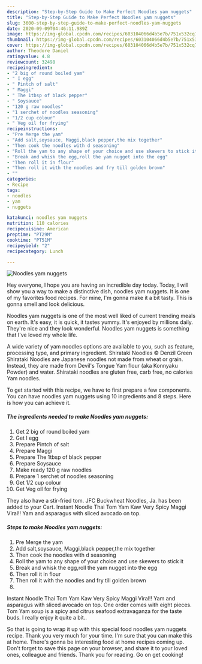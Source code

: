 ```yaml
---
description: "Step-by-Step Guide to Make Perfect Noodles yam nuggets"
title: "Step-by-Step Guide to Make Perfect Noodles yam nuggets"
slug: 3600-step-by-step-guide-to-make-perfect-noodles-yam-nuggets
date: 2020-09-09T04:46:11.989Z
image: https://img-global.cpcdn.com/recipes/603104066d4b5e7b/751x532cq70/noodles-yam-nuggets-recipe-main-photo.jpg
thumbnail: https://img-global.cpcdn.com/recipes/603104066d4b5e7b/751x532cq70/noodles-yam-nuggets-recipe-main-photo.jpg
cover: https://img-global.cpcdn.com/recipes/603104066d4b5e7b/751x532cq70/noodles-yam-nuggets-recipe-main-photo.jpg
author: Theodore Daniel
ratingvalue: 4.8
reviewcount: 32498
recipeingredient:
- "2 big of round boiled yam"
- " I egg"
- " Pintch of salt"
- " Maggi"
- " The 1tbsp of black pepper"
- " Soysauce"
- "120 g raw noodles"
- "1 serchet of noodles seasoning"
- "1/2 cup colour"
- " Veg oil for frying"
recipeinstructions:
- "Pre Merge the yam"
- "Add salt,soysauce, Maggi,black pepper,the mix together"
- "Then cook the noodles with d seasoning"
- "Roll the yam to any shape of your choice and use skewers to stick it"
- "Break and whisk the egg,roll the yam nugget into the egg"
- "Then roll it in flour"
- "Then roll it with the noodles and fry till golden brown"
- ""
categories:
- Recipe
tags:
- noodles
- yam
- nuggets

katakunci: noodles yam nuggets 
nutrition: 110 calories
recipecuisine: American
preptime: "PT29M"
cooktime: "PT51M"
recipeyield: "2"
recipecategory: Lunch

---
```



![Noodles yam nuggets](https://img-global.cpcdn.com/recipes/603104066d4b5e7b/751x532cq70/noodles-yam-nuggets-recipe-main-photo.jpg)

Hey everyone, I hope you are having an incredible day today. Today, I will show you a way to make a distinctive dish, noodles yam nuggets. It is one of my favorites food recipes. For mine, I'm gonna make it a bit tasty. This is gonna smell and look delicious.

Noodles yam nuggets is one of the most well liked of current trending meals on earth. It's easy, it is quick, it tastes yummy. It's enjoyed by millions daily. They're nice and they look wonderful. Noodles yam nuggets is something that I've loved my whole life.

A wide variety of yam noodles options are available to you, such as feature, processing type, and primary ingredient. Shirataki Noodles © Denzil Green Shirataki Noodles are Japanese noodles not made from wheat or grain. Instead, they are made from Devil&#39;s Tongue Yam flour (aka Konnyaku Powder) and water. Shirataki noodles are gluten free, carb free, no calories Yam noodles.


To get started with this recipe, we have to first prepare a few components. You can have noodles yam nuggets using 10 ingredients and 8 steps. Here is how you can achieve it.

<!--inarticleads1-->

##### The ingredients needed to make Noodles yam nuggets:

1. Get 2 big of round boiled yam
1. Get  I egg
1. Prepare  Pintch of salt
1. Prepare  Maggi
1. Prepare  The 1tbsp of black pepper
1. Prepare  Soysauce
1. Make ready 120 g raw noodles
1. Prepare 1 serchet of noodles seasoning
1. Get 1/2 cup colour
1. Get  Veg oil for frying


They also have a stir-fried tom. JFC Buckwheat Noodles, Ja. has been added to your Cart. Instant Noodle Thai Tom Yam Kaw Very Spicy Maggi Viral!! Yam and asparagus with sliced avocado on top. 

<!--inarticleads2-->

##### Steps to make Noodles yam nuggets:

1. Pre Merge the yam
1. Add salt,soysauce, Maggi,black pepper,the mix together
1. Then cook the noodles with d seasoning
1. Roll the yam to any shape of your choice and use skewers to stick it
1. Break and whisk the egg,roll the yam nugget into the egg
1. Then roll it in flour
1. Then roll it with the noodles and fry till golden brown
1. 


Instant Noodle Thai Tom Yam Kaw Very Spicy Maggi Viral!! Yam and asparagus with sliced avocado on top. One order comes with eight pieces. Tom Yam soup is a spicy and citrus seafood extravaganza for the taste buds. I really enjoy it quite a bit.. 

So that is going to wrap it up with this special food noodles yam nuggets recipe. Thank you very much for your time. I'm sure that you can make this at home. There's gonna be interesting food at home recipes coming up. Don't forget to save this page on your browser, and share it to your loved ones, colleague and friends. Thank you for reading. Go on get cooking!
